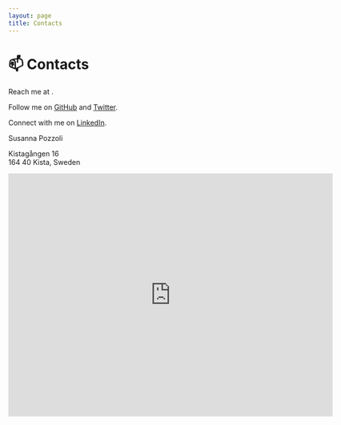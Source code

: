 ```yaml
---
layout: page
title: Contacts
---
```


# 📫 Contacts

<p>
    Reach me at <span class="e-mail" username="ilozzops" domain="es.htk"></span>.
</p>

<p>
    Follow me on <a href="https://github.com/snnpzz">GitHub</a> and <a href="https://twitter.com/snnpzz">Twitter</a>.
</p>

<p>
    Connect with me on <a href="www.linkedin.com/in/snnpzz">LinkedIn</a>.
</p>

<div class="address">
    <p>Susanna Pozzoli</p>
    <p>
        Kistagången 16
        <br>
        164 40 Kista, Sweden
    </p>
</div>

<iframe src="https://www.google.com/maps/embed?pb=!1m18!1m12!1m3!1d2030.708595987217!2d17.948019016219995!3d59.404574112029046!2m3!1f0!2f0!3f0!3m2!1i1024!2i768!4f13.1!3m3!1m2!1s0x465f9e92c961b301%3A0x64c9ee19dac11281!2sKistag%C3%A5ngen%2016%2C%20164%2040%20Kista!5e0!3m2!1sen!2sse!4v1656423894597!5m2!1sen!2sse" width="648" height="486" style="border:0;" allowfullscreen="" loading="lazy" referrerpolicy="no-referrer-when-downgrade"></iframe>
